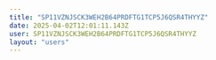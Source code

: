 ```yaml
---
title: "SP11VZNJSCK3WEH2B64PRDFTG1TCP5J6QSR4THYYZ"
date: 2025-04-02T12:01:11.143Z
user: SP11VZNJSCK3WEH2B64PRDFTG1TCP5J6QSR4THYYZ
layout: "users"
---
```

    